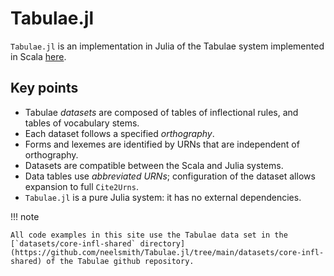 # Tabulae.jl

`Tabulae.jl` is an implementation in Julia of the Tabulae system implemented in Scala [here](https://github.com/neelsmith/tabulae).

## Key points

- Tabulae *datasets* are composed of tables of inflectional rules, and tables of vocabulary stems.
- Each dataset follows a specified *orthography*.
- Forms and lexemes are identified by URNs that are independent of orthography.
- Datasets are compatible between the Scala and Julia systems.
- Data tables use *abbreviated URNs*; configuration of the dataset allows expansion to full `Cite2Urns`.
- `Tabulae.jl` is a pure Julia system: it has no external dependencies.



!!! note

    All code examples in this site use the Tabulae data set in the [`datasets/core-infl-shared` directory](https://github.com/neelsmith/Tabulae.jl/tree/main/datasets/core-infl-shared) of the Tabulae github repository.
